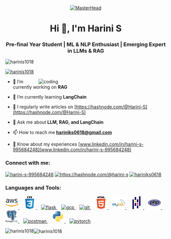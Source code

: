 <p align="center">
  <a href="https://www.linkedin.com/in/harini-s-995684248?utm_source=share&utm_campaign=share_via&utm_content=profile&utm_medium=android_app">
    <img src="https://www.ascend.io/wp-content/uploads/2023/12/ai-use-cases.jpg" alt="MasterHead" width="1200" height="400">
  </a>
</p>
<h1 align="center">Hi 👋, I'm Harini S</h1>
<h3 align="center">Pre-final Year Student | ML & NLP Enthusiast | Emerging Expert in LLMs & RAG</h3>

<p align="left"> <img src="https://komarev.com/ghpvc/?username=harinis1018&label=Profile%20views&color=0e75b6&style=flat" alt="harinis1018" /> </p>

<p align="left">
  <a href="https://github.com/ryo-ma/github-profile-trophy">
    <img src="https://github-profile-trophy.vercel.app/?username=harinis1018&margin-w=15&margin-h=15" alt="harinis1018" />
  </a>
</p>

<img align="right" alt="coding" width="400" src="https://digitalscholar.in/wp-content/uploads/2022/06/online-learning.gif"></img>

- 🔭 I’m currently working on **RAG**

- 🌱 I’m currently learning **LangChain**

- 📝 I regularly write articles on [https://hashnode.com/@Harini-S](https://hashnode.com/@Harini-S)

- 💬 Ask me about **LLM, RAG, and LangChain**

- 📫 How to reach me **hariniks0618@gmail.com**

- 📄 Know about my experiences [www.linkedin.com/in/harini-s-995684248](www.linkedin.com/in/harini-s-995684248)

<h3 align="left">Connect with me:</h3>
<p align="left">
<a href="https://linkedin.com/in/harini-s-995684248" target="blank"><img align="center" src="https://raw.githubusercontent.com/rahuldkjain/github-profile-readme-generator/master/src/images/icons/Social/linked-in-alt.svg" alt="harini-s-995684248" height="30" width="40" /></a>
<a href="https://hashnode.com/https://hashnode.com/@harini-s" target="blank"><img align="center" src="https://raw.githubusercontent.com/rahuldkjain/github-profile-readme-generator/master/src/images/icons/Social/hashnode.svg" alt="https://hashnode.com/@harini-s" height="30" width="40" /></a>
<a href="https://www.leetcode.com/hariniks0618" target="blank"><img align="center" src="https://raw.githubusercontent.com/rahuldkjain/github-profile-readme-generator/master/src/images/icons/Social/leet-code.svg" alt="hariniks0618" height="30" width="40" /></a>
</p>

<h3 align="left">Languages and Tools:</h3>
<p align="left">
  <a href="https://aws.amazon.com" target="_blank" rel="noreferrer">
    <img src="https://raw.githubusercontent.com/devicons/devicon/master/icons/amazonwebservices/amazonwebservices-original-wordmark.svg" alt="aws" width="40" height="40"/>
  </a>&nbsp;&nbsp;
  <a href="https://www.w3schools.com/css/" target="_blank" rel="noreferrer">
    <img src="https://raw.githubusercontent.com/devicons/devicon/master/icons/css3/css3-original-wordmark.svg" alt="css3" width="40" height="40"/>
  </a>&nbsp;&nbsp;
  <a href="https://flask.palletsprojects.com/" target="_blank" rel="noreferrer">
    <img src="https://th.bing.com/th/id/OIP.t1Tj83H0YrBBMicwWmAU2QHaKF?rs=1&pid=ImgDetMain" alt="flask" width="40" height="40"/>
  </a>&nbsp;&nbsp;
  <a href="https://cloud.google.com" target="_blank" rel="noreferrer">
    <img src="https://www.vectorlogo.zone/logos/google_cloud/google_cloud-icon.svg" alt="gcp" width="40" height="40"/>
  </a>&nbsp;&nbsp;
  <a href="https://git-scm.com/" target="_blank" rel="noreferrer">
    <img src="https://www.vectorlogo.zone/logos/git-scm/git-scm-icon.svg" alt="git" width="40" height="40"/>
  </a>&nbsp;&nbsp;
  <a href="https://www.w3.org/html/" target="_blank" rel="noreferrer">
    <img src="https://raw.githubusercontent.com/devicons/devicon/master/icons/html5/html5-original-wordmark.svg" alt="html5" width="40" height="40"/>
  </a>&nbsp;&nbsp;
  <a href="https://www.mysql.com/" target="_blank" rel="noreferrer">
    <img src="https://raw.githubusercontent.com/devicons/devicon/master/icons/mysql/mysql-original-wordmark.svg" alt="mysql" width="40" height="40"/>
  </a>&nbsp;&nbsp;
  <a href="https://pandas.pydata.org/" target="_blank" rel="noreferrer">
    <img src="https://raw.githubusercontent.com/devicons/devicon/2ae2a900d2f041da66e950e4d48052658d850630/icons/pandas/pandas-original.svg" alt="pandas" width="40" height="40"/>
  </a>&nbsp;&nbsp;
  <a href="https://www.php.net" target="_blank" rel="noreferrer">
    <img src="https://raw.githubusercontent.com/devicons/devicon/master/icons/php/php-original.svg" alt="php" width="40" height="40"/>
  </a>&nbsp;&nbsp;
  <a href="https://www.postgresql.org" target="_blank" rel="noreferrer">
    <img src="https://raw.githubusercontent.com/devicons/devicon/master/icons/postgresql/postgresql-original-wordmark.svg" alt="postgresql" width="40" height="40"/>
  </a>&nbsp;&nbsp;
  <a href="https://postman.com" target="_blank" rel="noreferrer">
    <img src="https://www.vectorlogo.zone/logos/getpostman/getpostman-icon.svg" alt="postman" width="40" height="40"/>
  </a>&nbsp;&nbsp;
  <a href="https://www.python.org" target="_blank" rel="noreferrer">
    <img src="https://raw.githubusercontent.com/devicons/devicon/master/icons/python/python-original.svg" alt="python" width="40" height="40"/>
  </a>&nbsp;&nbsp;
  <a href="https://pytorch.org/" target="_blank" rel="noreferrer">
    <img src="https://www.vectorlogo.zone/logos/pytorch/pytorch-icon.svg" alt="pytorch" width="40" height="40"/>
  </a>
</p>

<p><img align="left" height= "150" src="https://github-readme-stats.vercel.app/api/top-langs?username=harinis1018&show_icons=true&locale=en&layout=compact" alt="harinis1018" /></p>

<p><img align="center" height= "150" src="https://github-readme-streak-stats.herokuapp.com/?user=harinis1018&" alt="harinis1018" /></p>
